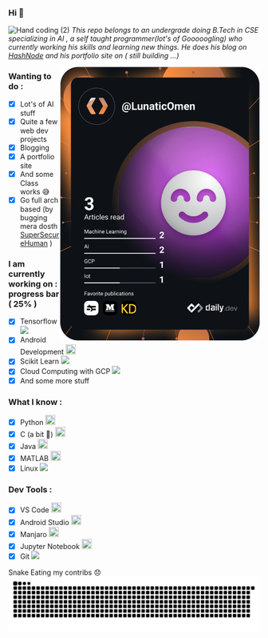 ### Hi 👋

![Hand coding (2)](https://user-images.githubusercontent.com/88477799/206293719-346ab709-6300-4a79-ada2-196fd874dc69.gif)
*This repo belongs to an undergrade doing B.Tech in CSE specializing in AI , a self taught programmer(lot's of Gooooogling) who currently working his skills and learning new things. He does his blog on [HashNode](https://hashnode.com/@AghoraGuru) and his portfolio site on ( still building ...)*

<img align="right" src="https://github.com/AghoraGuru/AghoraGuru/blob/main/devcard.svg" width="400" alt=" Dev Card"/></a>

### Wanting to do :
- [x] Lot's of AI stuff
- [x] Quite a few web dev projects
- [x] Blogging
- [x] A portfolio site
- [x] And some Class works 😅
- [x] Go full arch based (by bugging mera dosth [SuperSecureHuman]( github.com/SuperSecureHuman) )

### I am currently working on : progress bar ( 25% )
- [x] Tensorflow <img src="https://camo.githubusercontent.com/aeb4f612bd9b40d81c62fcbebd6db44a5d4344b8b962be0138817e18c9c06963/68747470733a2f2f7777772e74656e736f72666c6f772e6f72672f696d616765732f74665f6c6f676f5f686f72697a6f6e74616c2e706e67" height="20" />
- [x] Android Development <img src="https://upload.wikimedia.org/wikipedia/commons/thumb/6/64/Android_logo_2019_%28stacked%29.svg/2346px-Android_logo_2019_%28stacked%29.svg.png" width="20" height="20" />
- [x] Scikit Learn <img src ="https://upload.wikimedia.org/wikipedia/commons/thumb/0/05/Scikit_learn_logo_small.svg/2560px-Scikit_learn_logo_small.svg.png" height="20" />
- [x] Cloud Computing with GCP <img src="https://cloud.google.com/_static/cloud/images/social-icon-google-cloud-1200-630.png" height="20" />
- [x] And some more stuff

### What I know :
- [x] Python <img src="https://upload.wikimedia.org/wikipedia/commons/thumb/c/c3/Python-logo-notext.svg/768px-Python-logo-notext.svg.png" width="20" height="20" />
- [x] C (a bit 👀) <img src="https://upload.wikimedia.org/wikipedia/commons/thumb/3/35/The_C_Programming_Language_logo.svg/1200px-The_C_Programming_Language_logo.svg.png" width="20" height="20" />
- [x] Java <img src="https://upload.wikimedia.org/wikipedia/en/thumb/3/30/Java_programming_language_logo.svg/1200px-Java_programming_language_logo.svg.png" width="20" height="20" />
- [x] MATLAB <img src="https://upload.wikimedia.org/wikipedia/commons/thumb/2/21/Matlab_Logo.png/1200px-Matlab_Logo.png" width="20" height="20" />
- [x] Linux <img src="https://upload.wikimedia.org/wikipedia/commons/thumb/3/35/Tux.svg/1200px-Tux.svg.png" height="20" />

### Dev Tools :
- [x] VS Code <img src="https://upload.wikimedia.org/wikipedia/commons/thumb/2/2d/Visual_Studio_Code_1.18_icon.svg/1200px-Visual_Studio_Code_1.18_icon.svg.png" width="20" height="20" />
- [x] Android Studio <img src="https://upload.wikimedia.org/wikipedia/commons/thumb/3/34/Android_Studio_icon.svg/1200px-Android_Studio_icon.svg.png" width="20" height="20" />
- [x] Manjaro <img src ="https://upload.wikimedia.org/wikipedia/commons/thumb/3/35/Tux.svg/1200px-Tux.svg.png" width="20" height="20" />
- [x] Jupyter Notebook <img src="https://upload.wikimedia.org/wikipedia/commons/thumb/3/38/Jupyter_logo.svg/1200px-Jupyter_logo.svg.png" width="20" height="20" />
- [x] Git <img src="https://upload.wikimedia.org/wikipedia/commons/thumb/e/e0/Git-logo.svg/1200px-Git-logo.svg.png" height="20" />

Snake Eating my contribs 😞
![Snake animation](https://github.com/AghoraGuru/AghoraGuru/blob/output/github-contribution-grid-snake.svg)

